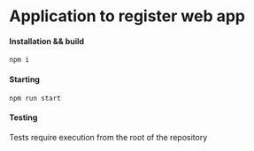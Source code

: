 # Application to register web app

#### Installation && build
`npm i`

#### Starting
`npm run start`

#### Testing
Tests require execution from the root of the repository